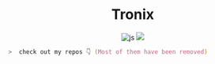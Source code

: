 <h1 align="center">Tronix</h1>

	
<p align="center">
	<img src="https://komarev.com/ghpvc/?username=AxelTronix&color=blue&label=Visitors" alt="js" />
	<img src="https://badges.pufler.dev/visits/AxelTronix/brunotacca?color=blue&logo=github" />
</p>
	
```zsh
>  check out my repos 👇 (Most of them have been removed)
```
